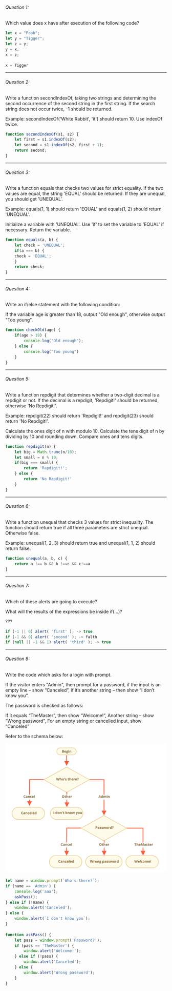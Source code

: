###### Question 1:
Which value does x have after
execution of the following code?
 
```js
let x = "Pooh";
let y = "Tigger";
let z = y;
y = x;
x = z;

x = Tigger

```
---
 
###### Question 2:
Write a function secondIndexOf, taking two strings
and determining the second occurrence of the second
string in the first string. If the search string
does not occur twice, -1 should be returned.
 
Example: secondIndexOf('White Rabbit', 'it') should return 10.
Use indexOf twice.
 
```js
function secondIndexOf(s1, s2) {
    let first = s1.indexOf(s2);
    let second = s1.indexOf(s2, first + 1);
    return second;
}
```
 
---
###### Question 3:
Write a function equals that checks two values
for strict equality. If the two values are equal,
the string 'EQUAL' should be returned. If they
are unequal, you should get 'UNEQUAL'.
 
Example: equals(1, 1) should return 'EQUAL' and equals(1, 2)
should return 'UNEQUAL'.
 
Initialize a variable with 'UNEQUAL'.
Use 'if' to set the variable to 'EQUAL' if necessary.
Return the variable.

```js
function equals(a, b) {
    let check = 'UNEQUAL';
    if(a === b) {
    check = 'EQUAL';
    }
    return check;
}
```

---
###### Question 4:
Write an if/else statement with the following condition:
 
If the variable age is greater than 18, output "Old enough",
otherwise output "Too young".

```js
function checkOld(age) {
    if(age > 18) {
        console.log("Old enough");
    } else {
        console.log("Too young")
    }
}
```

---
###### Question 5:
Write a function repdigit that determines whether a two-digit
decimal is a repdigit or not. If the decimal is a repdigit,
'Repdigit!' should be returned, otherwise 'No Repdigit!'.
 
Example: repdigit(22) should return 'Repdigit!' and repdigit(23)
should return 'No Repdigit!'.
 
Calculate the ones digit of n with modulo 10.
Calculate the tens digit of n by dividing by 10 and rounding down.
Compare ones and tens digits.

```js
function repdigit(n) {
    let big = Math.trunc(n/10);
    let small = n % 10;
    if(big === small) {
        return 'Rapdigit!';
    } else {
        return 'No Rapdigit!'
    }
}
```
 
---
###### Question 6:
Write a function unequal that checks 3 values for strict inequality.
The function should return true if all three parameters are strict
unequal. Otherwise false.
 
Example: unequal(1, 2, 3) should return true and unequal(1, 1, 2)
should return false.
 
```js
function unequal(a, b, c) {
    return a !== b && b !==c && c!==a
}
```

---
 
###### Question 7:
Which of these alerts are going to execute?
 
What will the results of the expressions be inside if(...)?
 
???
```js
if (-1 || 0) alert( 'first' ); -> true
if (-1 && 0) alert( 'second' ); -> falth
if (null || -1 && 1) alert( 'third' ); -> true
```
 
---
 
###### Question 8:
Write the code which asks for a login with prompt.
 
If the visitor enters "Admin", then prompt for a password,
if the input is an empty line – show “Canceled”, if it’s
another string – then show “I don’t know you”.
 
The password is checked as follows:
 
If it equals “TheMaster”, then show “Welcome!”,
Another string – show “Wrong password”,
For an empty string or cancelled input, show “Canceled”
 
Refer to the schema below:

![flow-chart](./flow-chart.png)

```js
let name = window.prompt(`Who's there?`);
if (name == 'Admin') {
    console.log('aaa');
    askPass();
} else if (!name) {
    window.alert('Canceled');
} else {
    window.alert(`I don't know you`);
}

function askPass() {
    let pass = window.prompt('Password?');
    if (pass == 'TheMaster') {
        window.alert('Welcome!');
    } else if (!pass) {
        window.alert('Canceled');
    } else {
        window.alert('Wrong password');
    }
}
```